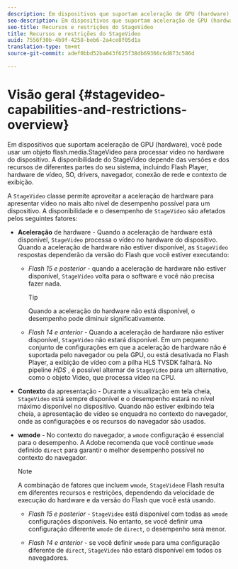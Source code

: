 ```yaml
---
description: Em dispositivos que suportam aceleração de GPU (hardware), você pode usar um objeto flash.media.StageVideo para processar vídeo no hardware do dispositivo. A disponibilidade do StageVideo depende das versões e dos recursos de diferentes partes do seu sistema, incluindo Flash Player, hardware de vídeo, SO, drivers, navegador, conexão de rede e contexto de exibição.
seo-description: Em dispositivos que suportam aceleração de GPU (hardware), você pode usar um objeto flash.media.StageVideo para processar vídeo no hardware do dispositivo. A disponibilidade do StageVideo depende das versões e dos recursos de diferentes partes do seu sistema, incluindo Flash Player, hardware de vídeo, SO, drivers, navegador, conexão de rede e contexto de exibição.
seo-title: Recursos e restrições do StageVideo
title: Recursos e restrições do StageVideo
uuid: 7556f30b-4b9f-4258-beb6-2a4ce8f05d1a
translation-type: tm+mt
source-git-commit: adef0bbd52ba043f625f38db69366c6d873c586d

---
```



# Visão geral {#stagevideo-capabilities-and-restrictions-overview}

Em dispositivos que suportam aceleração de GPU (hardware), você pode usar um objeto flash.media.StageVideo para processar vídeo no hardware do dispositivo. A disponibilidade do StageVideo depende das versões e dos recursos de diferentes partes do seu sistema, incluindo Flash Player, hardware de vídeo, SO, drivers, navegador, conexão de rede e contexto de exibição.

A `StageVideo` classe permite aproveitar a aceleração de hardware para apresentar vídeo no mais alto nível de desempenho possível para um dispositivo. A disponibilidade e o desempenho de `StageVideo` são afetados pelos seguintes fatores:

* **Aceleração** de hardware - Quando a aceleração de hardware está disponível, `StageVideo` processa o vídeo no hardware do dispositivo. Quando a aceleração de hardware não estiver disponível, as `StageVideo` respostas dependerão da versão do Flash que você estiver executando:

   * *Flash 15 e posterior* - quando a aceleração de hardware não estiver disponível, `StageVideo` volta para o software e você não precisa fazer nada.

      >[!TIP]
      >
      >Quando a aceleração do hardware não está disponível, o desempenho pode diminuir significativamente.

   * *Flash 14 e anterior* - Quando a aceleração de hardware não estiver disponível, `StageVideo` não estará disponível. Em um pequeno conjunto de configurações em que a aceleração de hardware não é suportada pelo navegador ou pela GPU, ou está desativada no Flash Player, a exibição de vídeo com a pilha HLS TVSDK falhará. No pipeline *HDS* , é possível alternar de `StageVideo` para um alternativo, como o objeto Video, que processa vídeo na CPU.

* **Contexto** da apresentação - Durante a visualização em tela cheia, `StageVideo` está sempre disponível e o desempenho estará no nível máximo disponível no dispositivo. Quando não estiver exibindo tela cheia, a apresentação de vídeo se enquadra no contexto do navegador, onde as configurações e os recursos do navegador são usados.

* **wmode** - No contexto do navegador, a `wmode` configuração é essencial para o desempenho. A Adobe recomenda que você continue `wmode` definido `direct` para garantir o melhor desempenho possível no contexto do navegador.

   >[!NOTE]
   >
   >A combinação de fatores que incluem `wmode`, `StageVideo`e Flash resulta em diferentes recursos e restrições, dependendo da velocidade de execução do hardware e da versão do Flash que você está usando.

   * *Flash 15 e posterior* - `StageVideo` está disponível com todas as `wmode` configurações disponíveis. No entanto, se você definir uma configuração diferente `wmode` de `direct`, o desempenho será menor.

   * *Flash 14 e anterior* - se você definir `wmode` para uma configuração diferente de `direct`, `StageVideo` não estará disponível em todos os navegadores.

